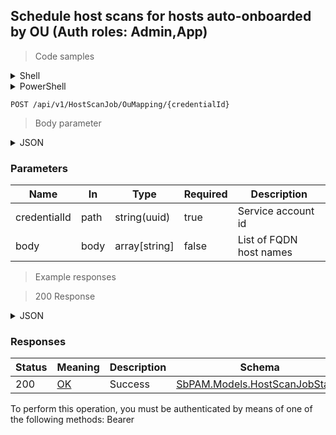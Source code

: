 
## Schedule host scans for hosts auto-onboarded by OU (Auth roles: Admin,App)

<a id="opIdScheduleJobsByDnsHostNameMultipleAsync"></a>

> Code samples

<details><summary>Shell</summary>


```shell
# You can also use wget
curl -X POST /api/v1/HostScanJob/OuMapping/{credentialId} \
  -H 'Content-Type: application/json' \
  -H 'Accept: application/json' \
  -H 'Authorization: Bearer TOKEN'

```


</details>

<details><summary>PowerShell</summary>


```powershell
# PowerShell example
$JsonBody = @"
[
  "string"
]
"@

$NPSUrl = "https://localhost:6500"

$Login = @{
    Login = "User"
    Password = "Password"
}
# Cookie container for multi-factor authentication
$WebSession = New-Object Microsoft.PowerShell.Commands.WebRequestSession
$Token = Invoke-RestMethod -Url "$($NPSUrl)/signinBody" -Method POST -Body (ConvertTo-Json $Login) -WebSession $WebSession -ContentType "application/json"
$Token = Invoke-RestMethod -Url "$($NPSUrl)/signin2fa" -Method Post -Body $MfaCode -Headers @{Authorization = "Bearer $Token"} -WebSession $WebSession -ContentType "application/json"

$Headers = @{
    Authorization = "Bearer $Token"
}
Invoke-RestMethod -Method POST -Url "$($NPSUrl)/api/v1/HostScanJob/OuMapping/{credentialId}" -ContentType "application/json" -Body $JsonBody -Headers $Headers -ContentType "application/json"
```


</details>

`POST /api/v1/HostScanJob/OuMapping/{credentialId}`

> Body parameter

<details><summary>JSON</summary>


```json
[
  "string"
]
```


</details>

<h3 id="schedule-host-scans-for-hosts-auto-onboarded-by-ou-(auth-roles:-admin,app)-parameters">Parameters</h3>

|Name|In|Type|Required|Description|
|---|---|---|---|---|
|credentialId|path|string(uuid)|true|Service account id|
|body|body|array[string]|false|List of FQDN host names|

> Example responses

> 200 Response

<details><summary>JSON</summary>


```json
{
  "id": "497f6eca-6276-4993-bfeb-53cbbbba6f08",
  "status": null,
  "statusDescription": "string",
  "hostScanHostStatus": [
    {
      "hostScanHostId": "54804af1-3f95-48c4-a5ea-e5414ebf423e",
      "hostId": "70e3fb2d-1cb6-4dbc-ab8d-fa7209aca5dd",
      "name": "string",
      "dnsHostName": "string",
      "os": "string",
      "ipAddress": "string",
      "version": "string",
      "status": null,
      "statusDescription": "string",
      "failureReason": null
    }
  ]
}
```


</details>

<h3 id="schedule-host-scans-for-hosts-auto-onboarded-by-ou-(auth-roles:-admin,app)-responses">Responses</h3>

|Status|Meaning|Description|Schema|
|---|---|---|---|
|200|[OK](https://tools.ietf.org/html/rfc7231#section-6.3.1)|Success|[SbPAM.Models.HostScanJobStatus](../Models/sbpam.models.hostscanjobstatus.md)|

<aside class="warning">
To perform this operation, you must be authenticated by means of one of the following methods:
Bearer
</aside>


